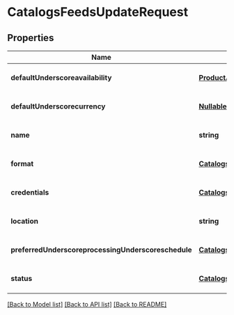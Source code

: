 # CatalogsFeedsUpdateRequest

## Properties
Name | Type | Description | Notes
------------ | ------------- | ------------- | -------------
**defaultUnderscoreavailability** | [**ProductAvailabilityType**](ProductAvailabilityType.md) |  | [optional] [default to null]
**defaultUnderscorecurrency** | [**NullableCurrency**](NullableCurrency.md) |  | [optional] [default to null]
**name** | **string** |  | [optional] [default to null]
**format** | [**CatalogsFormat**](CatalogsFormat.md) |  | [optional] [default to null]
**credentials** | [**CatalogsFeedCredentials**](CatalogsFeedCredentials.md) |  | [optional] [default to null]
**location** | **string** |  | [optional] [default to null]
**preferredUnderscoreprocessingUnderscoreschedule** | [**CatalogsFeedProcessingSchedule**](CatalogsFeedProcessingSchedule.md) |  | [optional] [default to null]
**status** | [**CatalogsStatus**](CatalogsStatus.md) |  | [optional] [default to null]

[[Back to Model list]](../README.md#documentation-for-models) [[Back to API list]](../README.md#documentation-for-api-endpoints) [[Back to README]](../README.md)


